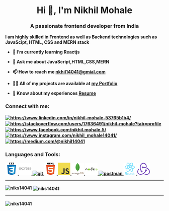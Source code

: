 <h1 align="center">Hi 👋, I'm Nikhil Mohale</h1>
<h3 align="center">A passionate frontend developer from India</h3>
<strong>I am highly skilled in Frontend as well as Backend technologies such as JavaScipt, HTML, CSS and MERN stack <strong/>

<!-- <p align="left"> <img src="https://komarev.com/ghpvc/?username=niks14041&label=Profile%20views&color=0e75b6&style=flat" alt="niks14041" /> </p>

<p align="left"> <a href="https://github.com/ryo-ma/github-profile-trophy"><img src="https://github-profile-trophy.vercel.app/?username=niks14041" alt="niks14041" /></a> </p> -->

- 🌱 I’m currently learning **Reactjs**

- 💬 Ask me about **JavaScript,HTML,CSS,MERN**

- 📫 How to reach me **nkhil14041@gmial.com**
  
- 👨‍💻 All of my projects are available at [my Portfolio](https://portfolio-a6g2t3uc6-niks14041.vercel.app/)

- 📄 Know about my experiences [Resume](https://drive.google.com/file/d/1eupdTVkG8NbMPXXNRpTqjZewH4B8hZvp/view?usp=sharing)

<h3 align="left">Connect with me:</h3>
<p align="left">
  
<a href="https://www.linkedin.com/in/nikhil-mohale-53765b1b4/" target="blank"><img align="center" src="https://raw.githubusercontent.com/rahuldkjain/github-profile-readme-generator/master/src/images/icons/Social/linked-in-alt.svg" alt="https://www.linkedin.com/in/nikhil-mohale-53765b1b4/" height="30" width="40" /></a>
<a href="https://stackoverflow.com/users/17636491/nikhil-mohale?tab=profile" target="blank"><img align="center" src="https://raw.githubusercontent.com/rahuldkjain/github-profile-readme-generator/master/src/images/icons/Social/stack-overflow.svg" alt="https://stackoverflow.com/users/17636491/nikhil-mohale?tab=profile" height="30" width="40" /></a>
<a href="https://www.facebook.com/nikhil.mohale.5/" target="blank"><img align="center" src="https://raw.githubusercontent.com/rahuldkjain/github-profile-readme-generator/master/src/images/icons/Social/facebook.svg" alt="https://www.facebook.com/nikhil.mohale.5/" height="30" width="40" /></a>
<a href="https://www.instagram.com/nikhil_mohale14041/" target="blank"><img align="center" src="https://raw.githubusercontent.com/rahuldkjain/github-profile-readme-generator/master/src/images/icons/Social/instagram.svg" alt="https://www.instagram.com/nikhil_mohale14041/" height="30" width="40" /></a>
<a href="https://medium.com/@nikhil14041" target="blank"><img align="center" src="https://raw.githubusercontent.com/rahuldkjain/github-profile-readme-generator/master/src/images/icons/Social/medium.svg" alt="https://medium.com/@nikhil14041" height="30" width="40" /></a>
</p>

<h3 align="left">Languages and Tools:</h3>
<p align="left"> <a href="https://www.w3schools.com/css/" target="_blank" rel="noreferrer"> <img src="https://raw.githubusercontent.com/devicons/devicon/master/icons/css3/css3-original-wordmark.svg" alt="css3" width="40" height="40"/> </a> <a href="https://expressjs.com" target="_blank" rel="noreferrer"> <img src="https://raw.githubusercontent.com/devicons/devicon/master/icons/express/express-original-wordmark.svg" alt="express" width="40" height="40"/> </a> <a href="https://git-scm.com/" target="_blank" rel="noreferrer"> <img src="https://www.vectorlogo.zone/logos/git-scm/git-scm-icon.svg" alt="git" width="40" height="40"/> </a> <a href="https://www.w3.org/html/" target="_blank" rel="noreferrer"><img src="https://raw.githubusercontent.com/devicons/devicon/master/icons/html5/html5-original-wordmark.svg" alt="html5" width="40" height="40"/> </a> <a href="https://developer.mozilla.org/en-US/docs/Web/JavaScript" target="_blank" rel="noreferrer"> <img src="https://raw.githubusercontent.com/devicons/devicon/master/icons/javascript/javascript-original.svg" alt="javascript" width="40" height="40"/> </a> <a href="https://www.mongodb.com/" target="_blank" rel="noreferrer"> <img src="https://raw.githubusercontent.com/devicons/devicon/master/icons/mongodb/mongodb-original-wordmark.svg" alt="mongodb" width="40" height="40"/> </a> <a href="https://nodejs.org" target="_blank" rel="noreferrer"> <img src="https://raw.githubusercontent.com/devicons/devicon/master/icons/nodejs/nodejs-original-wordmark.svg" alt="nodejs" width="40" height="40"/> </a> <a href="https://postman.com" target="_blank" rel="noreferrer"> <img src="https://www.vectorlogo.zone/logos/getpostman/getpostman-icon.svg" alt="postman" width="40" height="40"/> </a> <a href="https://reactjs.org/" target="_blank" rel="noreferrer"> <img src="https://raw.githubusercontent.com/devicons/devicon/master/icons/react/react-original-wordmark.svg" alt="react" width="40" height="40"/> </a> <a href="https://redux.js.org" target="_blank" rel="noreferrer"> <img src="https://raw.githubusercontent.com/devicons/devicon/master/icons/redux/redux-original.svg" alt="redux" width="40" height="40"/> </a> </p>
  
<hr>
  
<p><img align="left" src="https://github-readme-stats.vercel.app/api/top-langs?username=niks14041&show_icons=true&locale=en&layout=compact" alt="niks14041" /></p>

<p>&nbsp;<img align="center" src="https://github-readme-stats.vercel.app/api?username=niks14041&show_icons=true&locale=en" alt="niks14041" /></p>
<hr>
<p><img align="center" src="https://github-readme-streak-stats.herokuapp.com/?user=niks14041&" alt="niks14041" /></p>

